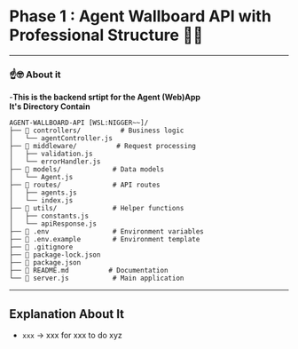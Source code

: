 # Phase 1 : Agent Wallboard API with Professional Structure 🥀💔
---

###  ☝️​🤓​ **About it**
  -**This is the backend srtipt for the Agent (Web)App**    
  **It's Directory Contain**

```
AGENT-WALLBOARD-API [WSL:NIGGER~~]/
├── 📁 controllers/          # Business logic
│   └── agentController.js   
├── 📁 middleware/          # Request processing
│   ├── validation.js       
│   └── errorHandler.js     
├── 📁 models/             # Data models  
│   └── Agent.js            
├── 📁 routes/             # API routes
│   ├── agents.js           
│   └── index.js            
├── 📁 utils/              # Helper functions
│   ├── constants.js        
│   └── apiResponse.js    
├── 📄 .env                # Environment variables
├── 📄 .env.example        # Environment template
├── 📄 .gitignore
├── 📄 package-lock.json
├── 📄 package.json
├── 📄 README.md          # Documentation
└── 📄 server.js           # Main application
```
---
## Explanation About It

* `xxx` → xxx for xxx to do xyz 
